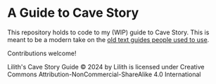 # A Guide to Cave Story

This repository holds to code to my (WIP) guide to Cave Story. This is meant to be a modern take on the [old text guides people used to use](https://www.cavestory.org/guides/CaveStoryFAQ.txt).

Contributions welcome!

Lilith's Cave Story Guide © 2024 by Lilith is licensed under Creative Commons Attribution-NonCommercial-ShareAlike 4.0 International
